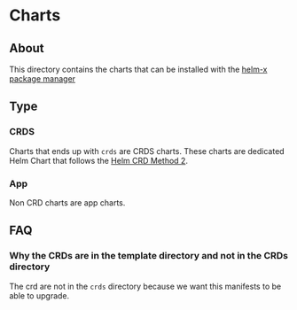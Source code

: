 # Charts


## About
This directory contains the charts that can be installed
with the [helm-x package manager](../../docs/bin/kubee-helm-x.md)

## Type

### CRDS

Charts that ends up with `crds` are CRDS charts.
These charts are dedicated Helm Chart 
that follows the [Helm CRD Method 2](https://helm.sh/docs/chart_best_practices/custom_resource_definitions/#method-2-separate-charts).

### App

Non CRD charts are app charts.

## FAQ

### Why the CRDs are in the template directory and not in the CRDs directory

The crd are not in the `crds` directory
because we want this manifests to be able to upgrade.
